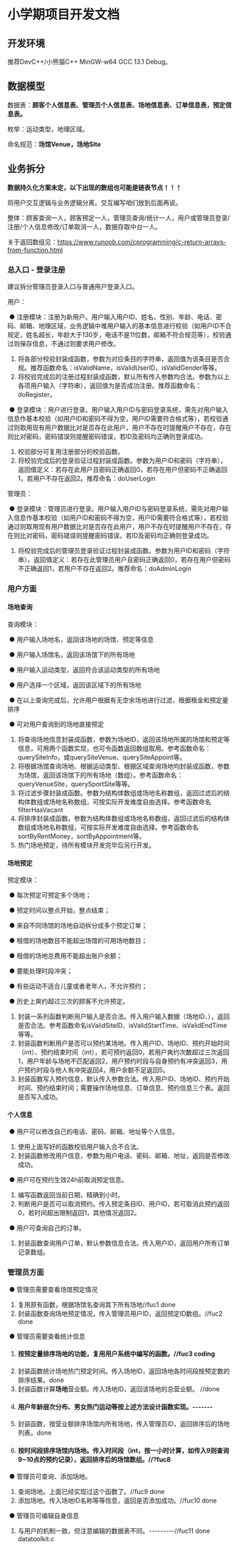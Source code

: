 # **小学期项目开发文档**

## **开发环境**

推荐DevC++/小熊猫C++ MinGW-w64 GCC 13.1 Debug。



## **数据模型**

数据表：**顾客个人信息表、管理员个人信息表、场地信息表、订单信息表，预定信息表。**

枚举：运动类型，地理区域。

命名规范：**场馆Venue，场地Site**



## **业务拆分**

**数据持久化方案未定，以下出现的数组也可能是链表节点！！！**

将用户交互逻辑与业务逻辑分离。交互编写咱们放到后面再说。

整体：顾客查询一人，顾客预定一人，管理员查询/统计一人，用户或管理员登录/注册/个人信息修改/订单取消一人，数据存取中台一人。

关于返回数组见：https://www.runoob.com/cprogramming/c-return-arrays-from-function.html



### **总入口 - 登录注册**

建议拆分管理员登录入口与普通用户登录入口。

用户：

​                ● 注册模块：注册为新用户。用户输入用户ID、姓名、性别、年龄、电话、密码、邮箱、地理区域，业务逻辑中堆用户输入的基本信息进行校验（如用户ID不合规定，姓名超长，年龄大于130岁，电话不是11位数，邮箱不符合规范等），校验通过则保存信息，不通过则要求用户修改。

1. 将各部分校验封装成函数，参数为对应条目的字符串，返回值为该条目是否合规。推荐函数命名：isValidName，isValidUserID，isValidGender等等。
2. 将校验完成后的注册过程封装成函数，默认所有传入参数均合法。参数为以上各项用户输入（字符串），返回值为是否成功注册。推荐函数命名：doRegister。

​                ● 登录模块：用户进行登录。用户输入用户ID与密码登录系统，需先对用户输入信息作基本校验（如用户ID和密码不得为空，用户ID需要符合格式等），若校验通过则取用现有用户数据比对是否存在此用户，用户不存在时提醒用户不存在，存在则比对密码，密码错误则提醒密码错误，若ID及密码均正确则登录成功。

1. 校验部分可复用注册部分的校验函数。
2. 将校验完成后的登录验证过程封装成函数。参数为用户ID和密码（字符串），返回值定义：若存在此用户且密码正确返回0，若存在用户但密码不正确返回1，若用户不存在返回2。推荐命名：doUserLogin

管理员：

​                ● 登录模块：管理员进行登录。用户输入用户ID与密码登录系统，需先对用户输入信息作基本校验（如用户ID和密码不得为空，用户ID需要符合格式等），若校验通过则取用现有用户数据比对是否存在此用户，用户不存在时提醒用户不存在，存在则比对密码，密码错误则提醒密码错误，若ID及密码均正确则登录成功。

1. 将校验完成后的管理员登录验证过程封装成函数。参数为用户ID和密码（字符串），返回值定义：若存在此管理员用户且密码正确返回0，若存在用户但密码不正确返回1，若用户不存在返回2。推荐命名：doAdminLogin



### **用户方面**

#### **场地查询**

查询模块：

​                ● 用户输入场地名，返回该场地的场馆、预定等信息

​                ● 用户输入场馆名，返回该场馆下的所有场地

​                ● 用户输入运动类型，返回符合该运动类型的所有场地

​                ● 用户选择一个区域，返回该区域下的所有场地

​                ● 在以上查询完成后，允许用户根据有无空余场地进行过滤，根据租金和预定量排序

​                ● 可对用户查询到的场地直接预定

1. 将查询场地信息封装成函数，参数为场地ID，返回该场地所属的场馆和预定等信息，可用两个函数实现，也可令函数返回数组取用。参考函数命名：querySiteInfo，或querySiteVenue、querySiteAppoint等。
2. 将根据场馆查询场地、根据运动类型、根据区域查询场地均封装成函数，参数为场馆，返回该场馆下的所有场地（数组）。参考函数命名：queryVenueSite，querySportSite等等。
3. 将过滤步骤封装成函数。参数为结构体数组或场地名称数组，返回过滤后的结构体数组或场地名称数组，可按实际开发难度自由选择。参考函数命名filterHasVacant
4. 将排序封装成函数。参数为结构体数组或场地名称数组，返回过滤后的结构体数组或场地名称数组，可按实际开发难度自由选择。参考函数命名sortByRentMoney，sortByAppointment等。
5. 热门场地预定，待所有模块开发完毕后另行开发。



#### **场地预定**

预定模块：

​                ● 每次预定可预定多个场地；

​                ● 预定时间以整点开始，整点结束；

​                ● 来自不同场馆的场地自动拆分成多个预定订单；

​                ● 租借的场地数目不能超出场馆的可用场地数目；

​                ● 租借的场地总费用不能超出账户余额；

​                ● 要能处理时段冲突；

​                ● 有些运动不适合儿童或者老年人，不允许预约；

​                ● 历史上爽约超过三次的顾客不允许预定。

1. 封装一系列函数判断用户输入是否合法。传入用户输入数据（场地ID、），返回是否合法。参考函数命名isValidSiteID、isValidStartTime、isValidEndTime等等。
2. 封装函数判断用户是否可以预约某场地。传入用户ID、场地ID、预约开始时间（int）、预约结束时间（int），若可预约返回0，若用户爽约次数超过三次返回1，用户年龄与场地不匹配返回2，用户预约时段与自身预约有冲突返回3，用户预约时段与他人有冲突返回4，用户余额不足返回5。
3. 封装函数写入预约信息，默认传入参数合法。传入用户ID、场地ID、预约开始时间、预约结束时间；需要操作场地信息、订单信息、预约信息三个表。返回是否写入成功。



#### **个人信息**

​                ● 用户可以修改自己的电话、密码、邮箱、地址等个人信息。

1. 使用上面写好的函数校验用户输入合不合法。
2. 封装函数修改用户信息，参数为用户电话、密码、邮箱、地址，返回是否修改成功。

​                ● 用户可在预约生效24h前取消预定信息。

1. 编写函数返回当前日期，精确到小时。
2. 判断用户是否可以取消预约。传入预定条目ID、用户ID，若可取消此预约返回0，若时间超出限制返回1，其他情况返回2。

​                ● 用户可查询自己的订单。

1. 封装函数查询用户订单，默认参数信息合法。传入用户ID，返回用户所有订单记录数组。



### **管理员方面**

​                ● 管理员需要查看场馆预定情况

1. 复用原有函数，根据场馆名查询其下所有场地//fuc1 done
2. 封装函数查询场地预定情况，传入管理员用户ID，返回预定ID数组。//fuc2 done

​                ● 管理员需要查看统计信息

1. #### 按预定量排序场地的功能，复用用户系统中编写的函数。//fuc3 coding
2. 封装函数统计场地热门预定时间。传入场地ID，返回场地各时间段按预定数的排序结果。done
3. 封装函数计算**场地**营业额。传入场地ID，返回该场地的总营业额。  //done
4. #### 用户年龄层次分布、男女热门运动等按上述方法设计函数实现。-------
5. 封装函数，按营业额排序场馆内所有场地，传入管理员ID，返回排序后的场地列表。done
6. #### 按时间段排序场馆内场地。传入时间段（int，按一小时计算，如传入9则查询9~10点的预约记录），返回排序后的场馆数组。//?fuc8

​                ● 管理员可查询、添加场地。

1. 查询场地。上面已经实现过这个函数了。//fuc9 done
2. 添加场地。传入场地ID名称等等信息，返回是否添加成功。//fuc10 done

​                ● 管理员可编辑自身信息

1. 与用户的机制一致，但注意编辑的数据表不同。---------//fuc11 done datatoolkit.c
